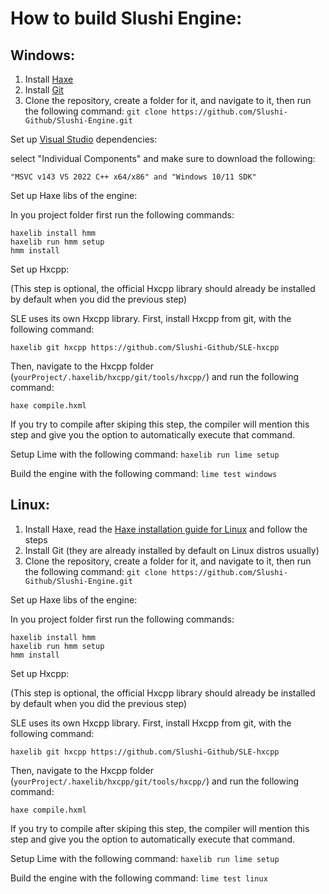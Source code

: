 # How to build Slushi Engine:

## Windows:

1. Install [Haxe](https://haxe.org/)
2. Install [Git](https://git-scm.com/)
3. Clone the repository, create a folder for it, and navigate to it, then run the following command: ```git clone https://github.com/Slushi-Github/Slushi-Engine.git```


Set up [Visual Studio](https://aka.ms/vs/17/release/vs_BuildTools.exe) dependencies:

select "Individual Components" and make sure to download the following: 

    "MSVC v143 VS 2022 C++ x64/x86" and "Windows 10/11 SDK"

Set up Haxe libs of the engine:

In you project folder first run the following commands: 

    haxelib install hmm
    haxelib run hmm setup
    hmm install

Set up Hxcpp: 

(This step is optional, the official Hxcpp library should already be installed by default when you did the previous step)

SLE uses its own Hxcpp library. First, install Hxcpp from git, with the following command:

    haxelib git hxcpp https://github.com/Slushi-Github/SLE-hxcpp

Then, navigate to the Hxcpp folder (``yourProject/.haxelib/hxcpp/git/tools/hxcpp/``) and run the following command: 

    haxe compile.hxml

If you try to compile after skiping this step, the compiler will mention this step and give you the option to automatically execute that command.

Setup Lime with the following command: ``haxelib run lime setup``

Build the engine with the following command: ``lime test windows``

## Linux:
1. Install Haxe, read the [Haxe installation guide for Linux](https://haxe.org/download/linux/) and follow the steps
2. Install Git (they are already installed by default on Linux distros usually)
3. Clone the repository, create a folder for it, and navigate to it, then run the following command: ```git clone https://github.com/Slushi-Github/Slushi-Engine.git```


Set up Haxe libs of the engine:

In you project folder first run the following commands: 

    haxelib install hmm
    haxelib run hmm setup
    hmm install

Set up Hxcpp: 

(This step is optional, the official Hxcpp library should already be installed by default when you did the previous step)

SLE uses its own Hxcpp library. First, install Hxcpp from git, with the following command:

    haxelib git hxcpp https://github.com/Slushi-Github/SLE-hxcpp

Then, navigate to the Hxcpp folder (``yourProject/.haxelib/hxcpp/git/tools/hxcpp/``) and run the following command: 

    haxe compile.hxml

If you try to compile after skiping this step, the compiler will mention this step and give you the option to automatically execute that command.

Setup Lime with the following command: ``haxelib run lime setup``

Build the engine with the following command: ``lime test linux``